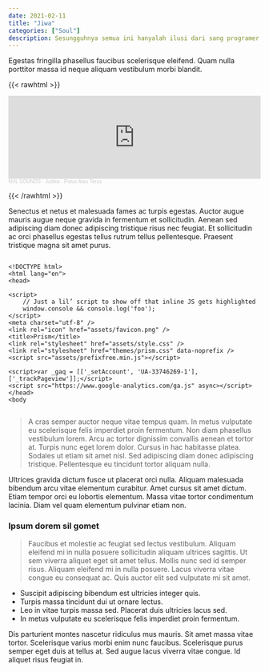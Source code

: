 ```yaml
---
date: 2021-02-11
title: "Jiwa"
categories: ["Soul"]
description: Sesungguhnya semua ini hanyalah ilusi dari sang programer
---
```


Egestas fringilla phasellus faucibus scelerisque eleifend. Quam nulla porttitor massa id neque aliquam vestibulum morbi blandit.

{{< rawhtml >}}

<iframe width="100%" height="166" scrolling="no" frameborder="no" allow="autoplay" src="https://w.soundcloud.com/player/?url=https%3A//api.soundcloud.com/tracks/896753824&color=%23ff5500&auto_play=false&hide_related=false&show_comments=true&show_user=true&show_reposts=false&show_teaser=true"></iframe><div style="font-size: 10px; color: #cccccc;line-break: anywhere;word-break: normal;overflow: hidden;white-space: nowrap;text-overflow: ellipsis; font-family: Interstate,Lucida Grande,Lucida Sans Unicode,Lucida Sans,Garuda,Verdana,Tahoma,sans-serif;font-weight: 100;"><a href="https://soundcloud.com/nvl-sounds" title="NVL SOUNDS" target="_blank" style="color: #cccccc; text-decoration: none;">NVL SOUNDS</a> · <a href="https://soundcloud.com/nvl-sounds/judika-putus-atau-terus" title="Judika - Putus Atau Terus" target="_blank" style="color: #cccccc; text-decoration: none;">Judika - Putus Atau Terus</a></div>

{{< /rawhtml >}}

Senectus et netus et malesuada fames ac turpis egestas. Auctor augue mauris augue neque gravida in fermentum et sollicitudin. Aenean sed adipiscing diam donec adipiscing tristique risus nec feugiat. Et sollicitudin ac orci phasellus egestas tellus rutrum tellus pellentesque. Praesent tristique magna sit amet purus.

```

<!DOCTYPE html>
<html lang="en">
<head>

<script>
	// Just a lil’ script to show off that inline JS gets highlighted
	window.console && console.log('foo');
</script>
<meta charset="utf-8" />
<link rel="icon" href="assets/favicon.png" />
<title>Prism</title>
<link rel="stylesheet" href="assets/style.css" />
<link rel="stylesheet" href="themes/prism.css" data-noprefix />
<script src="assets/prefixfree.min.js"></script>

<script>var _gaq = [['_setAccount', 'UA-33746269-1'], ['_trackPageview']];</script>
<script src="https://www.google-analytics.com/ga.js" async></script>
</head>
<body
        
```

> A cras semper auctor neque vitae tempus quam. In metus vulputate eu scelerisque felis imperdiet proin fermentum. Non diam phasellus vestibulum lorem. Arcu ac tortor dignissim convallis aenean et tortor at. Turpis nunc eget lorem dolor. Cursus in hac habitasse platea. Sodales ut etiam sit amet nisl. Sed adipiscing diam donec adipiscing tristique. Pellentesque eu tincidunt tortor aliquam nulla. 

Ultrices gravida dictum fusce ut placerat orci nulla. Aliquam malesuada bibendum arcu vitae elementum curabitur. Amet cursus sit amet dictum. Etiam tempor orci eu lobortis elementum. Massa vitae tortor condimentum lacinia. Diam vel quam elementum pulvinar etiam non.

### Ipsum dorem sil gomet

>Faucibus et molestie ac feugiat sed lectus vestibulum. Aliquam eleifend mi in nulla posuere sollicitudin aliquam ultrices sagittis. Ut sem viverra aliquet eget sit amet tellus. Mollis nunc sed id semper risus. Aliquam eleifend mi in nulla posuere. Lacus viverra vitae congue eu consequat ac. Quis auctor elit sed vulputate mi sit amet.

- Suscipit adipiscing bibendum est ultricies integer quis.
- Turpis massa tincidunt dui ut ornare lectus.
- Leo in vitae turpis massa sed. Placerat duis ultricies lacus sed.
- In metus vulputate eu scelerisque felis imperdiet proin fermentum.

Dis parturient montes nascetur ridiculus mus mauris. Sit amet massa vitae tortor. Scelerisque varius morbi enim nunc faucibus. Scelerisque purus semper eget duis at tellus at. Sed augue lacus viverra vitae congue. Id aliquet risus feugiat in.